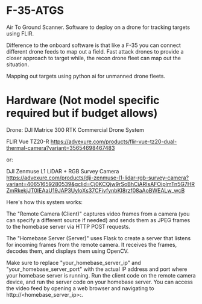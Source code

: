 # F-35-ATGS
Air To Ground Scanner. Software to deploy on a drone for tracking targets using FLIR.

Difference to the onboard software is that like a F-35 you can connect different drone feeds to map out a field. 
Fast attack drones to provide a closer approach to target while, the recon drone fleet can map out the situation.

Mapping out targets using python ai for unmanned drone fleets.

# Hardware (Not model specific required but if budget allows)

Drone: DJI Matrice 300 RTK Commercial Drone System

FLIR Vue TZ20-R
https://advexure.com/products/flir-vue-tz20-dual-thermal-camera?variant=35654698467483

or: 

DJI Zenmuse L1 LiDAR + RGB Survey Camera
https://advexure.com/products/dji-zenmuse-l1-lidar-rgb-survey-camera?variant=40651659280539&gclid=Cj0KCQjw9rSoBhCiARIsAFOiplmTn5G7HRZmRkekjJT0IEAaU19JAP3UyloXs37CFivfynbKI8rzf08aAoBWEALw_wcB


Here's how this system works:

The "Remote Camera (Client)" captures video frames from a camera (you can specify a different source if needed) and sends them as JPEG frames to the homebase server via HTTP POST requests.

The "Homebase Server (Server)" uses Flask to create a server that listens for incoming frames from the remote camera. It receives the frames, decodes them, and displays them using OpenCV.

Make sure to replace "your_homebase_server_ip" and "your_homebase_server_port" with the actual IP address and port where your homebase server is running. Run the client code on the remote camera device, and run the server code on your homebase server. You can access the video feed by opening a web browser and navigating to http://<homebase_server_ip>:<port>.
